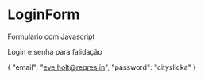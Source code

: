 # LoginForm
Formulario com Javascript

Login e senha para falidação

{
    "email": "eve.holt@reqres.in",
    "password": "cityslicka"
}
